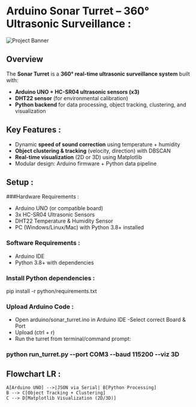 # Arduino Sonar Turret – 360° Ultrasonic Surveillance :

![Project Banner](docs/banner_placeholder.png)

## Overview

The **Sonar Turret** is a **360° real-time ultrasonic surveillance system** built with:
- **Arduino UNO + HC-SR04 ultrasonic sensors (x3)**
- **DHT22 sensor** (for environmental calibration)
- **Python backend** for data processing, object tracking, clustering, and visualization

## Key Features :

- Dynamic **speed of sound correction** using temperature + humidity  
- **Object clustering & tracking** (velocity, direction) with DBSCAN  
- **Real-time visualization** (2D or 3D) using Matplotlib  
- Modular design: Arduino firmware + Python data pipeline  


## Setup :

###Hardware Requirements :
- Arduino UNO (or compatible board)  
- 3x HC-SR04 Ultrasonic Sensors  
- DHT22 Temperature & Humidity Sensor  
- PC (Windows/Linux/Mac) with Python 3.8+ installed  

### Software Requirements :
- Arduino IDE  
- Python 3.8+ with dependencies  

### Install Python dependencies :
pip install -r python/requirements.txt

### Upload Arduino Code :
- Open arduino/sonar_turret.ino in Arduino IDE
-Select correct Board & Port
- Upload (ctrl + r)
- Run the turret from terminal/command prompt:

### python run_turret.py --port COM3 --baud 115200 --viz 3D


## Flowchart LR :

    A[Arduino UNO] -->|JSON via Serial| B[Python Processing]
    B --> C[Object Tracking + Clustering]
    C --> D[Matplotlib Visualization (2D/3D)]

